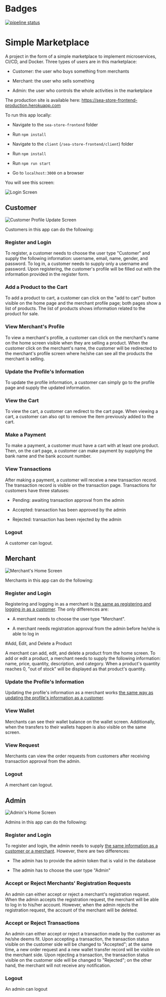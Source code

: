 # Badges

[![pipeline status](https://gitlab.com/olteam-go/sea-store-backend-items/badges/master/pipeline.svg)](https://gitlab.com/olteam-go/sea-store-frontend/-/pipelines)


# Simple Marketplace

  

A project in the form of a simple marketplace to implement microservices, CI/CD, and Docker. Three types of users are in this marketplace:

- Customer: the user who buys something from merchants

- Merchant: the user who sells something

- Admin: the user who controls the whole activities in the marketplace

  

The production site is available here: https://sea-store-frontend-production.herokuapp.com

  

To run this app locally:

- Navigate to the `sea-store-frontend` folder

- Run `npm install`

- Navigate to the `client` (`/sea-store-frontend/client`) folder

- Run `npm install`

- Run `npm run start`

- Go to `localhost:3000` on a browser

You will see this screen:

![Login Screen](https://i.imgur.com/4QRGO5T.png)

  

## Customer

![Customer Profile Update Screen](https://i.imgur.com/Gae28jM.png)

Customers in this app can do the following:

  

### Register and Login

  

To register, a customer needs to choose the user type "Customer" and supply the following information: username, email, name, gender, and password. To log in, a customer needs to supply only a username and password. Upon registering, the customer's profile will be filled out with the information provided in the register form.

  

### Add a Product to the Cart

  

To add a product to cart, a customer can click on the "add to cart" button visible on the home page and the merchant profile page; both pages show a list of products. The list of products shows information related to the product for sale.


### View Merchant's Profile

To view a merchant's profile, a customer can click on the merchant's name on the home screen visible when they are selling a product. When the customer click on the merchant's name, the customer will be redirected to the merchant's profile screen where he/she can see all the products the merchant is selling.

  

### Update the Profile's Information

  

To update the profile information, a customer can simply go to the profile page and supply the updated information.

  

### View the Cart

  

To view the cart, a customer can redirect to the cart page. When viewing a cart, a customer can also opt to remove the item previously added to the cart.

  

### Make a Payment

  

To make a payment, a customer must have a cart with at least one product. Then, on the cart page, a customer can make payment by supplying the bank name and the bank account number.

  

### View Transactions

  

After making a payment, a customer will receive a new transaction record. The transaction record is visible on the transaction page. Transactions for customers have three statuses:

* Pending: awaiting transaction approval from the admin

* Accepted: transaction has been approved by the admin

* Rejected: transaction has been rejected by the admin

  

### Logout

  

A customer can logout.

  

## Merchant

![Merchant's Home Screen](https://i.imgur.com/RsZGv2k.png)

Merchants in this app can do the following:

  

### Register and Login

  

Registering and logging in as a merchant is [the same as registering and logging in as a customer](#register-and-login). The only differences are:

- A merchant needs to choose the user type "Merchant".

- A merchant needs registration approval from the admin before he/she is able to log in

  

#Add, Edit, and Delete a Product

  

A merchant can add, edit, and delete a product from the home screen. To add or edit a product, a merchant needs to supply the following information: name, price, quantity, description, and category. When a product's quantity reaches 0, "out of stock" will be displayed as that product's quantity.

  
  

### Update the Profile's Information

  

Updating the profile's information as a merchant works [the same way as updating the profile's information as a customer](#update-the-profiles-information).

  

### View Wallet

  

Merchants can see their wallet balance on the wallet screen. Additionally, when the transfers to their wallets happen is also visible on the same screen.

  

### View Request

  

Merchants can view the order requests from customers after receiving transaction approval from the admin.

  

### Logout

  

A merchant can logout.

  

## Admin

![Admin's Home Screen](https://imgur.com/esF9J43.png)

Admins in this app can do the following:

  

### Register and Login

  

To register and login, the admin needs to supply [the same information as a customer or a merchant](#register-and-login). However, there are two differences:

- The admin has to provide the admin token that is valid in the database

- The admin has to choose the user type "Admin"

  

### Accept or Reject Merchants' Registration Requests

  

An admin can either accept or reject a merchant's registration request. When the admin accepts the registration request, the merchant will be able to log in to his/her account. However, when the admin rejects the registration request, the account of the merchant will be deleted.

  

### Accept or Reject Transactions

  

An admin can either accept or reject a transaction made by the customer as he/she deems fit. Upon accepting a transaction, the transaction status visible on the customer side will be changed to "Accepted"; at the same time, a new order request and a new wallet transfer record will be visible on the merchant side. Upon rejecting a transaction, the transaction status visible on the customer side will be changed to "Rejected"; on the other hand, the merchant will not receive any notification.

  

### Logout

  

An admin can logout
